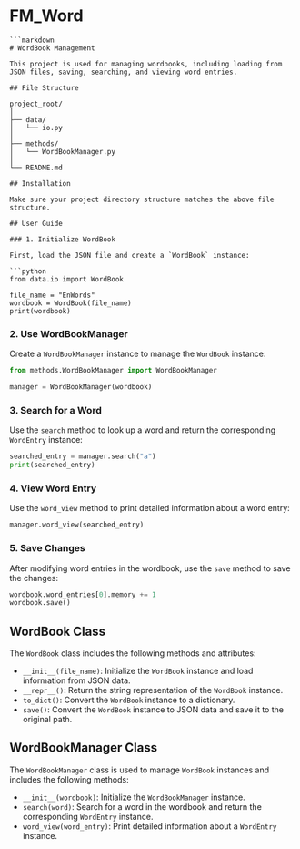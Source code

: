 # FM_Word
```
```markdown
# WordBook Management

This project is used for managing wordbooks, including loading from JSON files, saving, searching, and viewing word entries.

## File Structure
```

```
project_root/
│
├── data/
│   └── io.py
│
├── methods/
│   └── WordBookManager.py
│
└── README.md
```



```
## Installation

Make sure your project directory structure matches the above file structure.

## User Guide

### 1. Initialize WordBook

First, load the JSON file and create a `WordBook` instance:

```python
from data.io import WordBook

file_name = "EnWords"
wordbook = WordBook(file_name)
print(wordbook)
```

### 2. Use WordBookManager

Create a `WordBookManager` instance to manage the `WordBook` instance:

```python
from methods.WordBookManager import WordBookManager

manager = WordBookManager(wordbook)
```

### 3. Search for a Word

Use the `search` method to look up a word and return the corresponding `WordEntry` instance:

```python
searched_entry = manager.search("a")
print(searched_entry)
```

### 4. View Word Entry

Use the `word_view` method to print detailed information about a word entry:

```python
manager.word_view(searched_entry)
```

### 5. Save Changes

After modifying word entries in the wordbook, use the `save` method to save the changes:

```python
wordbook.word_entries[0].memory += 1
wordbook.save()
```

## WordBook Class

The `WordBook` class includes the following methods and attributes:

- `__init__(file_name)`: Initialize the `WordBook` instance and load information from JSON data.
- `__repr__()`: Return the string representation of the `WordBook` instance.
- `to_dict()`: Convert the `WordBook` instance to a dictionary.
- `save()`: Convert the `WordBook` instance to JSON data and save it to the original path.

## WordBookManager Class

The `WordBookManager` class is used to manage `WordBook` instances and includes the following methods:

- `__init__(wordbook)`: Initialize the `WordBookManager` instance.
- `search(word)`: Search for a word in the wordbook and return the corresponding `WordEntry` instance.
- `word_view(word_entry)`: Print detailed information about a `WordEntry` instance.

